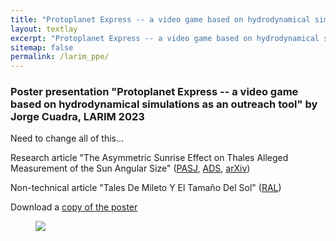 ```yaml
---
title: "Protoplanet Express -- a video game based on hydrodynamical simulations as an outreach tool"
layout: textlay
excerpt: "Protoplanet Express -- a video game based on hydrodynamical simulations as an outreach tool"
sitemap: false
permalink: /larim_ppe/
---
```


### Poster presentation "Protoplanet Express -- a video game based on hydrodynamical simulations as an outreach tool" by Jorge Cuadra, LARIM 2023

Need to change all of this... 

Research article "The Asymmetric Sunrise Effect on Thales Alleged Measurement of the Sun Angular Size"
([PASJ](https://academic.oup.com/pasj/advance-article/doi/10.1093/pasj/psad026/7133153?utm_source=authortollfreelink&utm_campaign=pasj&utm_medium=email&guestAccessKey=94683e9c-55ea-4131-a8f6-40318809a29f), 
[ADS](https://ui.adsabs.harvard.edu/abs/2023PASJ...75L..12C/abstract), 
[arXiv](https://arxiv.org/abs/2305.06149))

Non-technical article "Tales De Mileto Y El Tamaño Del Sol"
([RAL](https://revistaral.cl/tales-de-mileto-y-el-tamano-del-sol/))

Download a [copy of the poster](/plaga/downloads/larim_thales.pdf)

<figure>
  <img src="{{ site.url }}{{ site.baseurl }}/images/misc/larim_thales.jpg" >
</figure>